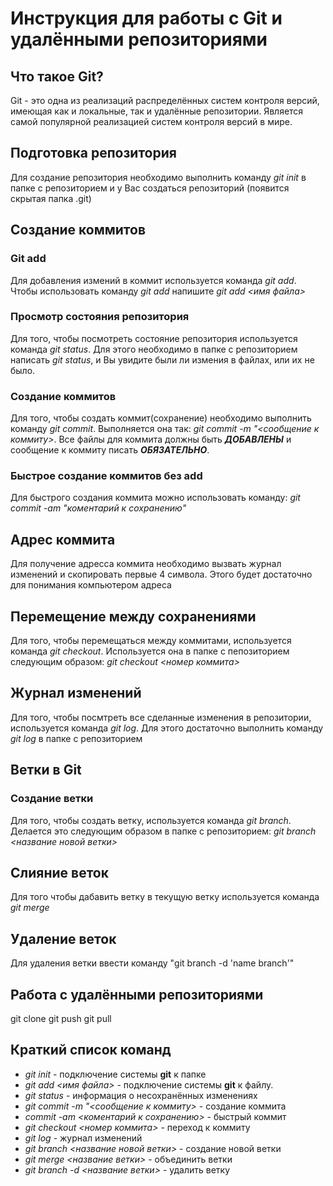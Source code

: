# Инструкция для работы с Git и удалёнными репозиториями

## Что такое Git?
Git - это одна из реализаций распределённых систем контроля версий, имеющая как и локальные, так и удалённые репозитории. Является самой популярной реализацией систем контроля версий в мире.
## Подготовка репозитория
Для создание репозитория необходимо выполнить команду *git init*  в папке с репозиторием и у Вас создаться репозиторий (появится скрытая папка .git)

## Создание коммитов

### Git add
Для добавления измений в коммит используется команда *git add*. Чтобы использовать команду *git add* напишите *git add <имя файла>*

### Просмотр состояния репозитория
Для того, чтобы посмотреть состояние репозитория используется команда *git status*. Для этого необходимо в папке с репозиторием написать *git status*, и Вы увидите были ли измения в файлах, или их не было.

### Создание коммитов
Для того, чтобы создать коммит(сохранение) необходимо выполнить команду *git commit*. Выполняется она так: *git commit -m "<сообщение к коммиту>*. Все файлы для коммита должны быть ***ДОБАВЛЕНЫ*** и сообщение к коммиту писать ***ОБЯЗАТЕЛЬНО***.
### Быстрое создание коммитов без add
Для быстрого создания коммита можно использовать команду: *git commit -am "коментарий к сохранению"*

## Адрес коммита
Для получение адресса коммита необходимо вызвать журнал изменений и скопировать первые 4 символа. Этого будет достаточно для понимания компьютером адреса 
## Перемещение между сохранениями
Для того, чтобы перемещаться между коммитами, используется команда *git checkout*. Используется она в папке с пепозиторием следующим образом: *git checkout <номер коммита>*

## Журнал изменений
Для того, чтобы посмтреть все сделанные изменения в репозитории, используется команда *git log*. Для этого достаточно выполнить команду *git log* в папке с репозиторием

## Ветки в Git

### Создание ветки

Для того, чтобы создать ветку, используется команда *git branch*. Делается это следующим образом в папке с репозиторием: *git branch <название новой ветки>*

## Слияние веток

Для того чтобы дабавить ветку в текущую ветку используется команда *git merge <name branch>*

## Удаление веток
Для удаления ветки ввести команду "git branch -d 'name branch'"

## Работа с удалёнными репозиториями
git clone
git push
git pull
## Краткий список команд

+ *git init* - подключение системы **git**  к папке
+ *git add <имя файла>* - подключение системы **git** к файлу.
+ *git status* - информация о несохранённых изменениях
+ *git commit -m "<сообщение к коммиту>* - создание коммита
+ *commit -am <коментарий к сохранению>* - быстрый коммит
+ *git checkout <номер коммита>* - переход к коммиту
+ *git log* - журнал изменений
+ *git branch <название новой ветки>* - создание новой ветки
+ *git merge <название ветки>* - объединить ветки
+ *git branch -d <название ветки>* - удалить ветку
